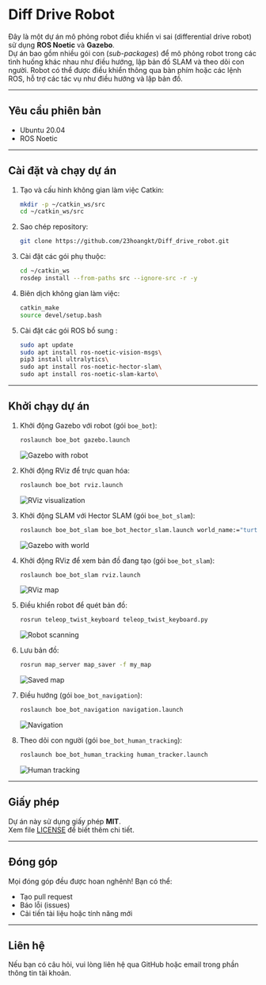   # Diff Drive Robot

Đây là một dự án mô phỏng robot điều khiển vi sai (differential drive robot) sử dụng **ROS Noetic** và **Gazebo**.  
Dự án bao gồm nhiều gói con (*sub-packages*) để mô phỏng robot trong các tình huống khác nhau như điều hướng, lập bản đồ SLAM và theo dõi con người. Robot có thể được điều khiển thông qua bàn phím hoặc các lệnh ROS, hỗ trợ các tác vụ như điều hướng và lập bản đồ.

---

## Yêu cầu phiên bản

- Ubuntu 20.04
- ROS Noetic

---

## Cài đặt và chạy dự án

1. Tạo và cấu hình không gian làm việc Catkin:
    ```bash
    mkdir -p ~/catkin_ws/src
    cd ~/catkin_ws/src
    ```

2. Sao chép repository:
    ```bash
    git clone https://github.com/23hoangkt/Diff_drive_robot.git
    ```

3. Cài đặt các gói phụ thuộc:
    ```bash
    cd ~/catkin_ws
    rosdep install --from-paths src --ignore-src -r -y
    ```

4. Biên dịch không gian làm việc:
    ```bash
    catkin_make
    source devel/setup.bash
    ```

5. Cài đặt các gói ROS bổ sung :
    ```bash
    sudo apt update
    sudo apt install ros-noetic-vision-msgs\
    pip3 install ultralytics\
    sudo apt install ros-noetic-hector-slam\
    sudo apt install ros-noetic-slam-karto\
    ```

---

## Khởi chạy dự án

1. Khởi động Gazebo với robot (gói `boe_bot`):
    ```bash
    roslaunch boe_bot gazebo.launch
    ```

    ![Gazebo with robot](path_to_gazebo_image)  <!-- Thêm ảnh chụp màn hình Gazebo tại đây -->

2. Khởi động RViz để trực quan hóa:
    ```bash
    roslaunch boe_bot rviz.launch
    ```

    ![RViz visualization](path_to_rviz_image)  <!-- Thêm ảnh chụp màn hình RViz tại đây -->

3. Khởi động SLAM với Hector SLAM (gói `boe_bot_slam`):
    ```bash
    roslaunch boe_bot_slam boe_bot_hector_slam.launch world_name:="turtlebot3_world.world"
    ```

    ![Gazebo with world](path_to_world_image)  <!-- Thêm ảnh chụp màn hình Gazebo với turtlebot3_world tại đây -->

4. Khởi động RViz để xem bản đồ đang tạo (gói `boe_bot_slam`):
    ```bash
    roslaunch boe_bot_slam rviz.launch
    ```

    ![RViz map](path_to_map_image)  <!-- Thêm ảnh chụp màn hình RViz hiển thị bản đồ tại đây -->

5. Điều khiển robot để quét bản đồ:
    ```bash
    rosrun teleop_twist_keyboard teleop_twist_keyboard.py
    ```

    ![Robot scanning](path_to_robot_image)  <!-- Thêm ảnh robot di chuyển và bản đồ được cập nhật tại đây -->

6. Lưu bản đồ:
    ```bash
    rosrun map_server map_saver -f my_map
    ```

    ![Saved map](path_to_saved_map_image)  <!-- Thêm ảnh chụp màn hình file bản đồ đã lưu tại đây -->

7. Điều hướng (gói `boe_bot_navigation`):
    ```bash
    roslaunch boe_bot_navigation navigation.launch
    ```

    ![Navigation](path_to_navigation_image)  <!-- Thêm ảnh chụp màn hình điều hướng tại đây -->

8. Theo dõi con người (gói `boe_bot_human_tracking`):
    ```bash
    roslaunch boe_bot_human_tracking human_tracker.launch
    ```

    ![Human tracking](path_to_tracking_image)  <!-- Thêm ảnh chụp màn hình theo dõi con người tại đây -->

---

## Giấy phép

Dự án này sử dụng giấy phép **MIT**.  
Xem file [LICENSE](LICENSE) để biết thêm chi tiết.

---

## Đóng góp

Mọi đóng góp đều được hoan nghênh! Bạn có thể:

- Tạo pull request
- Báo lỗi (issues)
- Cải tiến tài liệu hoặc tính năng mới

---

## Liên hệ

Nếu bạn có câu hỏi, vui lòng liên hệ qua GitHub hoặc email trong phần thông tin tài khoản.
